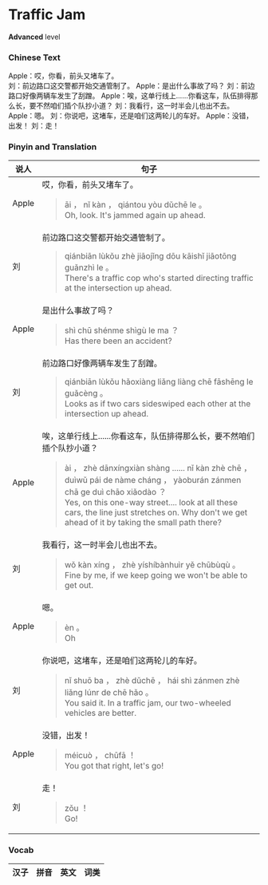 # Traffic Jam
**Advanced** level
### Chinese Text
Apple：哎，你看，前头又堵车了。<br />刘：前边路口这交警都开始交通管制了。
Apple：是出什么事故了吗？
刘：前边路口好像两辆车发生了刮蹭。
Apple：唉，这单行线上......你看这车，队伍排得那么长，要不然咱们插个队抄小道？
刘：我看行，这一时半会儿也出不去。
Apple：嗯。
刘：你说吧，这堵车，还是咱们这两轮儿的车好。
Apple：没错，出发！
刘：走！

### Pinyin and Translation
|说人|句子|
|----|----|
|Apple|哎，你看，前头又堵车了。<blockquote>āi ， nǐ kàn ， qiántou yòu dǔchē le 。<br />Oh, look. It's jammed again up ahead.</blockquote>|
|刘|前边路口这交警都开始交通管制了。<blockquote>qiánbiān lùkǒu zhè jiāojǐng dōu kāishǐ jiāotōng guǎnzhì le 。<br />There's a traffic cop who's started directing traffic at the intersection up ahead.</blockquote>|
|Apple|是出什么事故了吗？<blockquote>shì chū shénme shìgù le ma ？<br />Has there been an accident?</blockquote>|
|刘|前边路口好像两辆车发生了刮蹭。<blockquote>qiánbiān lùkǒu hǎoxiàng liǎng liàng chē fāshēng le guǎcèng 。<br />Looks as if two cars sideswiped each other at the intersection up ahead.</blockquote>|
|Apple|唉，这单行线上......你看这车，队伍排得那么长，要不然咱们插个队抄小道？<blockquote>ài ， zhè dānxíngxiàn shàng ...... nǐ kàn zhè chē ， duìwǔ pái de nàme cháng ， yàoburán zánmen chā ge duì chāo xiǎodào ？<br />Yes, on this one-way street.... look at all these cars, the line just stretches on. Why don't we get ahead of it by taking the small path there?</blockquote>|
|刘|我看行，这一时半会儿也出不去。<blockquote>wǒ kàn xíng ， zhè yíshíbànhuìr yě chūbùqù 。<br />Fine by me, if we keep going we won't be able to get out.</blockquote>|
|Apple|嗯。<blockquote>èn 。<br />Oh</blockquote>|
|刘|你说吧，这堵车，还是咱们这两轮儿的车好。<blockquote>nǐ shuō ba ， zhè dǔchē ， hái shì zánmen zhè liǎng lúnr de chē hǎo 。<br />You said it. In a traffic jam, our two-wheeled vehicles are better.</blockquote>|
|Apple|没错，出发！<blockquote>méicuò ， chūfā ！<br />You got that right, let's go!</blockquote>|
|刘|走！<blockquote>zǒu ！<br />Go!</blockquote>|
### Vocab
|汉子|拼音|英文|词类|
|----|----|----|----|